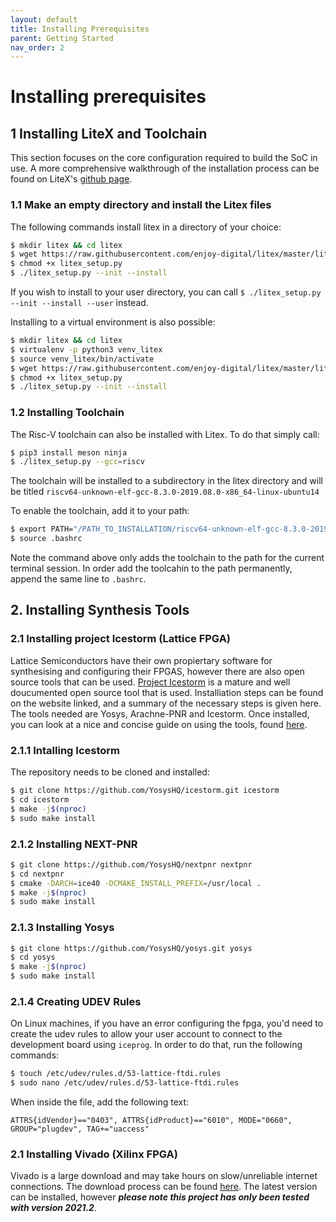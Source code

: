 ```yaml
---
layout: default
title: Installing Prerequisites
parent: Getting Started
nav_order: 2
---
```


# Installing prerequisites

## 1 Installing LiteX and Toolchain
This section focuses on the core configuration required to build the SoC in use. A more comprehensive walkthrough of the installation process can be found on LiteX's [github page](https://github.com/enjoy-digital/litex).

### 1.1 Make an empty directory and install the Litex files
The following commands install litex in a directory of your choice:
```bash
$ mkdir litex && cd litex
$ wget https://raw.githubusercontent.com/enjoy-digital/litex/master/litex_setup.py
$ chmod +x litex_setup.py
$ ./litex_setup.py --init --install
```
If you wish to install to your user directory, you can call `$ ./litex_setup.py --init --install --user` instead.

Installing to a virtual environment is also possible:
```bash
$ mkdir litex && cd litex
$ virtualenv -p python3 venv_litex
$ source venv_litex/bin/activate 
$ wget https://raw.githubusercontent.com/enjoy-digital/litex/master/litex_setup.py
$ chmod +x litex_setup.py
$ ./litex_setup.py --init --install
```

### 1.2 Installing Toolchain
The Risc-V toolchain can also be installed with Litex. To do that simply call:
```bash
$ pip3 install meson ninja
$ ./litex_setup.py --gcc=riscv
```
The toolchain will be installed to a subdirectory in the litex directory and will be titled `riscv64-unknown-elf-gcc-8.3.0-2019.08.0-x86_64-linux-ubuntu14`

To enable the toolchain, add it to your path: 
```bash
$ export PATH="/PATH_TO_INSTALLATION/riscv64-unknown-elf-gcc-8.3.0-2019.08.0-x86_64-linux-ubuntu14/bin/:$PATH"
$ source .bashrc
```
Note the command above only adds the toolchain to the path for the current terminal session. In order add the toolcahin to the path permanently, append the same line to `.bashrc`.

## 2. Installing Synthesis Tools

### 2.1 Installing project Icestorm (Lattice FPGA)
Lattice Semiconductors have their own propiertary software for synthesising and configuring their FPGAS, however there are also open source tools that can be used. [Project Icestorm](https://clifford.at/icestorm) is a mature and well doucumented open source tool that is used. Installiation steps can be found on the website linked, and a summary of the necessary steps is given here. The tools needed are Yosys, Arachne-PNR and Icestorm. Once installed, you can look at a nice and concise guide on using the tools, found [here](https://hedmen.org/icestorm-doc/icestorm.html).

### 2.1.1 Intalling Icestorm
The repository needs to be cloned and installed: 

```bash
$ git clone https://github.com/YosysHQ/icestorm.git icestorm
$ cd icestorm
$ make -j$(nproc)
$ sudo make install
```
### 2.1.2 Installing NEXT-PNR

```bash
$ git clone https://github.com/YosysHQ/nextpnr nextpnr
$ cd nextpnr
$ cmake -DARCH=ice40 -DCMAKE_INSTALL_PREFIX=/usr/local .
$ make -j$(nproc)
$ sudo make install
```

### 2.1.3 Installing Yosys
```bash
$ git clone https://github.com/YosysHQ/yosys.git yosys
$ cd yosys
$ make -j$(nproc)
$ sudo make install
```

### 2.1.4 Creating UDEV Rules
On Linux machines, if you have an error configuring the fpga, you'd need to create the udev rules to allow your user account to connect to the development board using `iceprog`. In order to do that, 
run the following commands:
```bash
$ touch /etc/udev/rules.d/53-lattice-ftdi.rules
$ sudo nano /etc/udev/rules.d/53-lattice-ftdi.rules
```
When inside the file, add the following text:
```
ATTRS{idVendor}=="0403", ATTRS{idProduct}=="6010", MODE="0660", GROUP="plugdev", TAG+="uaccess"
```

### 2.1 Installing Vivado (Xilinx FPGA)
Vivado is a large download and may take hours on slow/unreliable internet connections. The download process can be found [here](https://digilent.com/reference/vivado/installing-vivado/v2019.2). The latest version can be installed, however _**please note this project has only been tested with version 2021.2**_. 